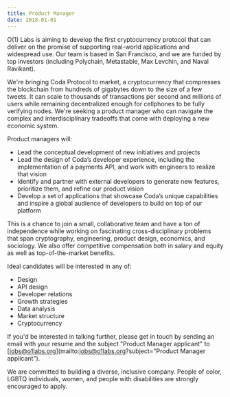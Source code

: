 ```yaml
---
title: Product Manager
date: 2018-01-01
---
```

O(1) Labs is aiming to develop the first cryptocurrency protocol that can deliver on the promise of supporting real-world applications and widespread use. Our team is based in San Francisco, and we are funded by top investors (including Polychain, Metastable, Max Levchin, and Naval Ravikant).

We're bringing Coda Protocol to market, a cryptocurrency that compresses the blockchain from hundreds of gigabytes down to the size of a few tweets. It can scale to thousands of transactions per second and millions of users while remaining decentralized enough for cellphones to be fully verifying nodes. We're seeking a product manager who can navigate the complex and interdisciplinary tradeoffs that come with deploying a new economic system.

Product managers will:

* Lead the conceptual development of new initiatives and projects
* Lead the design of Coda’s developer experience, including the implementation of a payments API, and work with engineers to realize that vision
* Identify and partner with external developers to generate new features, prioritize them, and refine our product vision
* Develop a set of applications that showcase Coda’s unique capabilities and inspire a global audience of developers to build on top of our platform

This is a chance to join a small, collaborative team and have a ton of independence while working on fascinating cross-disciplinary problems that span cryptography, engineering, product design, economics, and sociology. We also offer competitive compensation both in salary and equity as well as top-of-the-market benefits.

Ideal candidates will be interested in any of:
* Design
* API design
* Developer relations
* Growth strategies
* Data analysis
* Market structure
* Cryptocurrency

If you'd be interested in talking further, please get in touch by sending an email with your resume and the subject "Product Manager applicant" to [jobs@o1labs.org](mailto:jobs@o1labs.org?subject="Product Manager applicant").

We are committed to building a diverse, inclusive company. People of color, LGBTQ individuals, women, and people with disabilities are strongly encouraged to apply.

